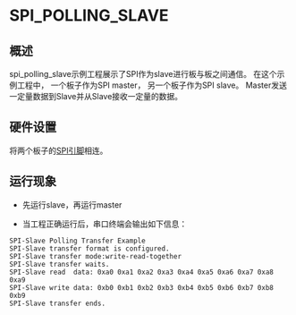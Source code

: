 # SPI_POLLING_SLAVE

## 概述

spi_polling_slave示例工程展示了SPI作为slave进行板与板之间通信。
在这个示例工程中， 一个板子作为SPI master， 另一个板子作为SPI slave。 Master发送一定量数据到Slave并从Slave接收一定量的数据。

## 硬件设置

将两个板子的[SPI引脚](lab_board_app_spi_pin)相连。


## 运行现象
- 先运行slave，再运行master

- 当工程正确运行后，串口终端会输出如下信息：
```console
SPI-Slave Polling Transfer Example
SPI-Slave transfer format is configured.
SPI-Slave transfer mode:write-read-together
SPI-Slave transfer waits.
SPI-Slave read  data: 0xa0 0xa1 0xa2 0xa3 0xa4 0xa5 0xa6 0xa7 0xa8 0xa9
SPI-Slave write data: 0xb0 0xb1 0xb2 0xb3 0xb4 0xb5 0xb6 0xb7 0xb8 0xb9
SPI-Slave transfer ends.
```

